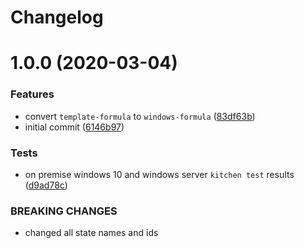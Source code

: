 # Changelog

# 1.0.0 (2020-03-04)


### Features

* convert `template-formula` to `windows-formula` ([83df63b](https://github.com/clearasmudd/windows-formula/commit/83df63b728d6440d0a2e75a16942f0c1d8916fb0))
* initial commit ([6146b97](https://github.com/clearasmudd/windows-formula/commit/6146b97e4f07a70dc26a9e456d196a5f26f56619))


### Tests

* on premise windows 10 and windows server `kitchen test` results ([d9ad78c](https://github.com/clearasmudd/windows-formula/commit/d9ad78c84b41d08089c181755d4ee2336192f30c))


### BREAKING CHANGES

* changed all state names and ids
